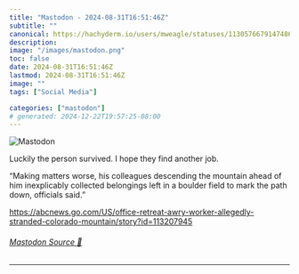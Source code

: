 ```yaml
---
title: "Mastodon - 2024-08-31T16:51:46Z"
subtitle: ""
canonical: https://hachyderm.io/users/mweagle/statuses/113057667914748662
description:
image: "/images/mastodon.png"
toc: false
date: 2024-08-31T16:51:46Z
lastmod: 2024-08-31T16:51:46Z
image: ""
tags: ["Social Media"]

categories: ["mastodon"]
# generated: 2024-12-22T19:57:25-08:00
---
```

![Mastodon](/images/mastodon.png)

<p>Luckily the person survived. I hope they find another job. </p><p>“Making matters worse, his colleagues descending the mountain ahead of him inexplicably collected belongings left in a boulder field to mark the path down, officials said.”</p><p><a href="https://abcnews.go.com/US/office-retreat-awry-worker-allegedly-stranded-colorado-mountain/story?id=113207945" target="_blank" rel="nofollow noopener noreferrer" translate="no"><span class="invisible">https://</span><span class="ellipsis">abcnews.go.com/US/office-retre</span><span class="invisible">at-awry-worker-allegedly-stranded-colorado-mountain/story?id=113207945</span></a></p>


###### [Mastodon Source 🐘](https://hachyderm.io/@mweagle/113057667914748662)

___
